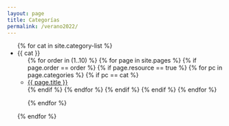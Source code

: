 ```yaml
---
layout: page
title: Categorías
permalink: /verano2022/
---
```



<ul>
{% for cat in site.category-list %}
    <li>
    {{ cat }}
        <ul>
    {% for order in (1..10) %}
    {% for page in site.pages %}
     {% if page.order == order %}   
        {% if page.resource == true %}
            {% for pc in page.categories %}
                {% if pc == cat %}
                <li><a href="{{ page.url }}">{{ page.title }}</a></li>
                {% endif %}
            {% endfor %}
        {% endif %}
      {% endif %}
    {% endfor %} <!-- page -->

  {% endfor %}
    </ul>
    </li>
{% endfor %}  <!-- cat -->
  </ul>